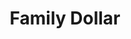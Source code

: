 ---
title: "Family Dollar"
url: /albuquerque/family-dollar-ouray-road-northwest/
shop: Kramladen
---